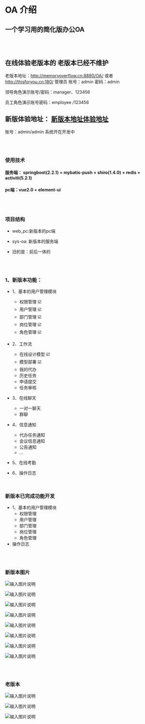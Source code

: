 # OA 介绍

## 一个学习用的简化版办公OA
<br>
<br>

## 在线体验老版本的  老版本已经不维护

老版本地址：<http://memoryoverflow.cn:8880/OA/> 或者 <http://thisforyou.cn:180/> 管理员 账号：admin 密码：admin

领导角色演示账号/密码：manager、123456

员工角色演示账号密码：employee /123456



## 新版体验地址： [新版本地址体验地址](http://thisforyou.cn:180/weboa/#/login)
账号：admin/admin
系统开在开发中

<br>
<br>


### 使用技术

#### 服务端： springboot(2.2.1) + mybatis-push + shiro(1.4.0)  + redis + activiti(5.2.1)

#### pc端：vue2.0 + element-ui


<br>
<br>

###  项目结构

- web_pc:新版本的pc端

- sys-oa: 新版本的服务端

- 旧的是：前后一体的

<br>
<br>


### 1、新版本功能：

- 1、基本的用户管理模块
  - 权限管理 ☑️
  - 用户管理 ☑️
  - 部门管理 ☑️
  - 岗位管理 ☑️
  - 角色管理 ☑️

- 2、工作流
  - 在线设计模型 ☑️
  - 模型部署 ☑️
  - 我的代办
  - 历史任务
  - 申请提交
  - 任务审核

- 3、在线聊天
  - 一对一聊天
  - 群聊

- 4、信息通知
  - 代办任务通知
  - 会议信息通知
  - 公告通知
  - ...

- 5、在线考勤

- 6、操作日志


<br>

### 新版本已完成功能开发

- 1、基本的用户管理模块
  - 权限管理
  - 用户管理
  - 部门管理
  - 岗位管理
  - 角色管理
- 操作日志

<br>


<br>

### 新版本图片

![输入图片说明](https://images.gitee.com/uploads/images/2021/0129/123813_ec12b548_1950427.png "2.png")

![输入图片说明](https://images.gitee.com/uploads/images/2021/0129/123803_8f6f745d_1950427.png "1.png")

![输入图片说明](https://images.gitee.com/uploads/images/2021/0108/175008_2673c96c_1950427.png "1.png")

![输入图片说明](https://images.gitee.com/uploads/images/2021/0202/193636_4a488d62_1950427.png "1.png")

![输入图片说明](https://images.gitee.com/uploads/images/2021/0202/193647_546654b4_1950427.png "2.png")

![输入图片说明](https://images.gitee.com/uploads/images/2021/0108/175034_044cd44c_1950427.png "3.png")

![输入图片说明](https://images.gitee.com/uploads/images/2021/0108/175041_e9ba04b3_1950427.png "4.png")

![输入图片说明](https://images.gitee.com/uploads/images/2021/0108/175049_aeec52d7_1950427.png "5.png")

<br>


<br>

### 老版本

![ 输入图片说明](https://images.gitee.com/uploads/images/2018/1009/160612_c1838f04_1950427.png)


![输入图片说明](https://images.gitee.com/uploads/images/2018/1009/160623_ebb47b4c_1950427.png)


![输入图片说明](https://images.gitee.com/uploads/images/2018/1009/160647_06e351a8_1950427.png)
